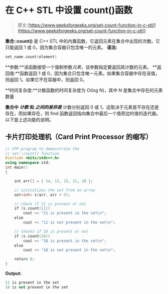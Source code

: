 # 在 C++ STL 中设置 count()函数

> 原文:[https://www.geeksforgeeks.org/set-count-function-in-c-stl/](https://www.geeksforgeeks.org/set-count-function-in-c-stl/)

**集合::count()** 是 C++ STL 中的内置函数，它返回元素在集合中出现的次数。它只能返回 1 或 0，因为集合容器只包含唯一的元素。
**语法:**

```cpp
set_name.count(element) 
```

**参数:**该函数接受一个强制参数*元素*，该参数指定要返回其计数的元素。
**返回值:**函数返回 1 或 0，因为集合只包含唯一元素。如果集合容器中存在该值，则返回 1。如果它不在容器中，则返回 0。

**时间复杂度:**计数函数的时间复杂度为 O(log N)，其中 N 是集合中存在的元素数量

**集合中** ***计数*** **和** ***之间的差异是*** 计数分别返回 0 或 1，这取决于元素是不存在还是存在，而如果存在，则 find 函数返回指向集合中最后一个值旁边的值的迭代器。
以下是上述功能的说明。

## 卡片打印处理机（Card Print Processor 的缩写）

```cpp
// CPP program to demonstrate the
// set::count() function
#include <bits/stdc++.h>
using namespace std;
int main()
{

    int arr[] = { 14, 12, 15, 11, 10 };

    // initializes the set from an array
    set<int> s(arr, arr + 5);

    // check if 11 is present or not
    if (s.count(11))
        cout << "11 is present in the set\n";
    else
        cout << "11 is not present in the set\n";

    // checks if 18 is present or not
    if (s.count(18))
        cout << "18 is present in the set\n";
    else
        cout << "18 is not present in the set\n";

    return 0;
}
```

**Output:** 

```cpp
11 is present in the set
18 is not present in the set
```